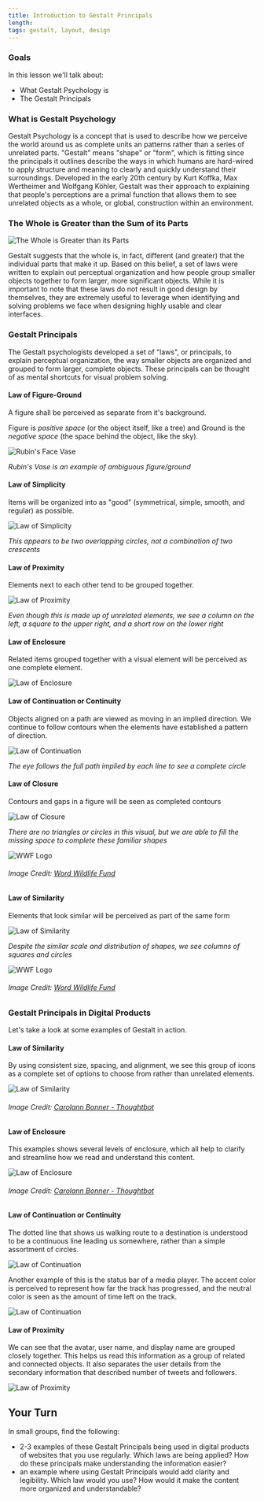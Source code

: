 ```yaml
---
title: Introduction to Gestalt Principals
length:
tags: gestalt, layout, design
---
```


### Goals

In this lesson we'll talk about:

* What Gestalt Psychology is
* The Gestalt Principals

### What is Gestalt Psychology

Gestalt Psychology is a concept that is used to describe how we perceive the world around us as complete units an patterns rather than a series of unrelated parts. "Gestalt" means "shape" or "form", which is fitting since the principals it outlines describe the ways in which humans are hard-wired to apply structure and meaning to clearly and quickly understand their surroundings. Developed in the early 20th century by Kurt Koffka, Max Wertheimer and Wolfgang Köhler, Gestalt was their approach to explaining that people's perceptions are a primal function that allows them to see unrelated objects as a whole, or global, construction within an environment.

### The Whole is Greater than the Sum of its Parts

![The Whole is Greater than its Parts](images/gestalt-example-5.png)

Gestalt suggests that the whole is, in fact, different (and greater) that the individual parts that make it up. Based on this belief, a set of laws were written to explain out perceptual organization and how people group smaller objects together to form larger, more significant objects. While it is important to note that these laws do not result in good design by themselves, they are extremely useful to leverage when identifying and solving problems we face when designing highly usable and clear interfaces.

### Gestalt Principals

The Gestalt psychologists developed a set of "laws", or principals, to explain perceptual organization, the way smaller objects are organized and grouped to form larger, complete objects. These principals can be thought of as mental shortcuts for visual problem solving.

#### Law of Figure-Ground

A figure shall be perceived as separate from it's background.

Figure is _positive space_ (or the object itself, like a tree) and Ground is the _negative space_ (the space behind the object, like the sky).

![Rubin's Face Vase](images/rubin-face-vase.png)

_Rubin's Vase is an example of ambiguous figure/ground_

#### Law of Simplicity

Items will be organized into as "good" (symmetrical, simple, smooth, and regular) as possible.

![Law of Simplicity](images/gestalt-example-6.png)

_This appears to be two overlapping circles, not a combination of two crescents_

#### Law of Proximity

Elements next to each other tend to be grouped together.

![Law of Proximity](images/gestalt-example-3.png)

_Even though this is made up of unrelated elements, we see a column on the left, a square to the upper right, and a short row on the lower right_

#### Law of Enclosure

Related items grouped together with a visual element will be perceived as one complete element.

![Law of Enclosure](images/gestalt-example-7.png)


#### Law of Continuation or Continuity

Objects aligned on a path are viewed as moving in an implied direction. We continue to follow contours when the elements have established a pattern of direction.

![Law of Continuation](images/gestalt-example-4.png)

_The eye follows the full path implied by each line to see a complete circle_

#### Law of Closure

Contours and gaps in a figure will be seen as completed contours

![Law of Closure](images/gestalt-example-1.png)

_There are no triangles or circles in this visual, but we are able to fill the missing space to complete these familiar shapes_


![WWF Logo](images/wwf_logo_panda.png)

###### *Image Credit: [Word Wildlife Fund](http://wwf.panda.org/)*

#### Law of Similarity

Elements that look similar will be perceived as part of the same form

![Law of Similarity](images/gestalt-example-2.png)

_Despite the similar scale and distribution of shapes, we see columns of squares and circles_


![WWF Logo](images/wwf_logo_panda.png)

###### *Image Credit: [Word Wildlife Fund](http://wwf.panda.org/)*

### Gestalt Principals in Digital Products

Let's take a look at some examples of Gestalt in action.

#### Law of Similarity

By using consistent size, spacing, and alignment, we see this group of icons as a complete set of options to choose from rather than unrelated elements.

![Law of Similarity](images/real-gestalt-example-1.png)

###### *Image Credit: [Carolann Bonner - Thoughtbot](https://robots.thoughtbot.com/gestalt-principles)*

#### Law of Enclosure

This examples shows several levels of enclosure, which all help to clarify and streamline how we read and understand this content.

![Law of Enclosure](images/real-gestalt-example-2.png)

###### *Image Credit: [Carolann Bonner - Thoughtbot](https://robots.thoughtbot.com/gestalt-principles)*


#### Law of Continuation or Continuity

The dotted line that shows us walking route to a destination is understood to be a continuous line leading us somewhere, rather than a simple assortment of circles.

![Law of Continuation](images/real-gestalt-example-3.png)

Another example of this is the status bar of a media player. The accent color is perceived to represent how far the track has progressed, and the neutral color is seen as the amount of time left on the track.

![Law of Continuation](images/real-gestalt-example-4.png)

#### Law of Proximity

We can see that the avatar, user name, and display name are grouped closely together. This helps us read this information as a group of related and connected objects. It also separates the user details from the secondary information that described number of tweets and followers.

![Law of  Proximity](images/real-gestalt-example-5.png)



## Your Turn

In small groups, find the following:

* 2-3 examples of these Gestalt Principals being used in digital products of websites that you use regularly. Which laws are being applied? How do these principals make understanding the information easier?
* an example where using Gestalt Principals would add clarity and legibility. Which law would you use? How would it make the content more organized and understandable?
